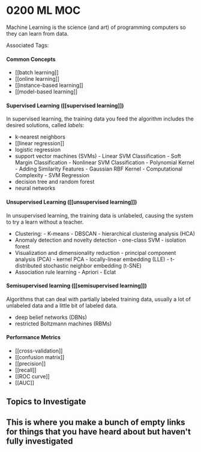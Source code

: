 # 0200 ML MOC
Machine Learning is the science (and art) of programming computers so they can learn from data.

Associated Tags: 

#### Common Concepts
- [[batch learning]]
- [[online learning]]
- [[instance-based learning]]
- [[model-based learning]]


#### Supervised Learning ([[supervised learning]])
In supervised learning, the training data you feed the algorithm includes the desired solutions, called *labels*:
- k-nearest neighbors
- [[linear regression]]
- logistic regression
- support vector machines (SVMs)
		- Linear SVM Classification
			- Soft Margin Classification
		- Nonlinear SVM Classification
			- Polynomial Kernel
			- Adding Similarity Features
			- Gaussian RBF Kernel
			- Computational Complexity
		- SVM Regression
- decision tree and random forest
- neural networks

#### Unsupervised Learning ([[unsupervised learning]])
In unsupervised learning, the training data is unlabeled, causing the system to try a learn without a teacher.
- Clustering:
		- K-means
		- DBSCAN
		- hierarchical clustering analysis (HCA)
- Anomaly detection and novelty detection
		- one-class SVM
		- isolation forest
- Visualization and dimensionality reduction
		- principal component analysis (PCA)
		- kernel PCA
		- locally-linear embedding (LLE)
		- t-distributed stochastic neighbor embedding (t-SNE)
- Association rule learning
		- Apriori
		- Eclat

#### Semisupervised learning ([[semisupervised learning]])
Algorithms that can deal with partially labeled training data, usually a lot of unlabeled data and a little bit of labeled data.
-	deep belief networks (DBNs)
-	restricted Boltzmann machines (RBMs)

#### Performance Metrics
- [[cross-validation]]
- [[confusion matrix]]
- [[precision]]
- [[recall]]
- [[ROC curve]]
- [[AUC]]


## Topics to Investigate
This is where you make a bunch of empty links for things that you have heard about but haven't fully investigated
- 